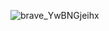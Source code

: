 ![brave_YwBNGjeihx](https://user-images.githubusercontent.com/35975332/221974222-3b94cf6c-fda5-47fa-a44e-9a4471cbcb70.png)
